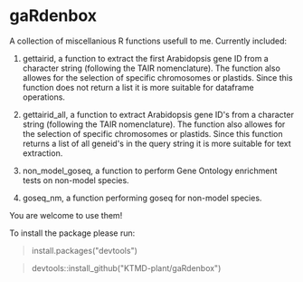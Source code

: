 # gaRdenbox

A collection of miscellanious R functions usefull to me. Currently included:

1. gettairid, a function to extract the first Arabidopsis gene ID from a character string (following the TAIR nomenclature). The function also allowes for the selection of specific chromosomes or plastids. Since this function does not return a list it is more suitable for dataframe operations.
2. gettairid_all, a function to extract Arabidopsis gene ID's from a character string (following the TAIR nomenclature). The function also allowes for the selection of specific chromosomes or plastids. Since this function returns a list of all geneid's in the query string it is more suitable for text extraction.
3. non_model_goseq, a function to perform Gene Ontology enrichment tests on non-model species.


3. goseq_nm, a function performing goseq for non-model species.


You are welcome to use them!

To install the package please run:

>install.packages("devtools") 

>devtools::install_github("KTMD-plant/gaRdenbox")
